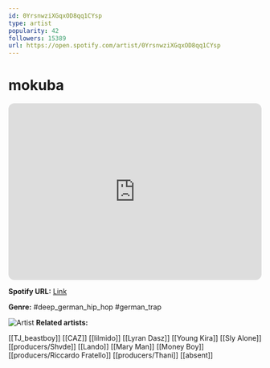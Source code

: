 ```yaml
---
id: 0YrsnwziXGqxOD8qq1CYsp
type: artist
popularity: 42
followers: 15389
url: https://open.spotify.com/artist/0YrsnwziXGqxOD8qq1CYsp
---
```

# mokuba

<iframe style="border-radius:12px" src="https://open.spotify.com/embed/artist/0YrsnwziXGqxOD8qq1CYsp" width="100%" height="352" frameBorder="0" allowfullscreen="" allow="autoplay; clipboard-write; encrypted-media; fullscreen; picture-in-picture" loading="lazy"></iframe>

**Spotify URL:** [Link](https://open.spotify.com/artist/0YrsnwziXGqxOD8qq1CYsp)

**Genre:**  #deep_german_hip_hop #german_trap

![Artist](https://i.scdn.co/image/ab6761610000e5eb2c22ecfe3bba90622d4f3cc3)
**Related artists:**

[[TJ_beastboy]]
[[CAZ]]
[[lilmido]]
[[Lyran Dasz]]
[[Young Kira]]
[[Sly Alone]]
[[producers/Shvde]]
[[Lando]]
[[Mary Man]]
[[Money Boy]]
[[producers/Riccardo Fratello]]
[[producers/Thani]]
[[absent]]
